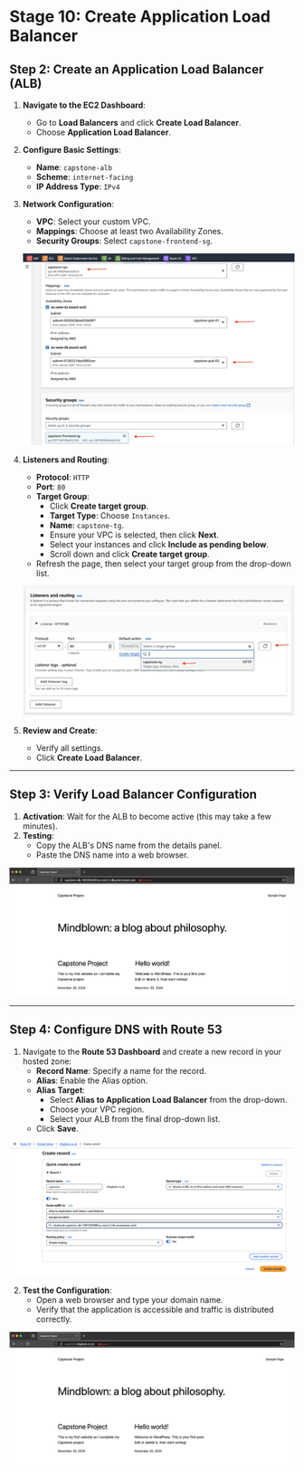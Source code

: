 # Stage 10: Create Application Load Balancer

## Step 2: Create an Application Load Balancer (ALB)
1. **Navigate to the EC2 Dashboard**:
   - Go to **Load Balancers** and click **Create Load Balancer**.
   - Choose **Application Load Balancer**.

2. **Configure Basic Settings**:
   - **Name**: `capstone-alb`
   - **Scheme**: `internet-facing`
   - **IP Address Type**: `IPv4`

3. **Network Configuration**:
   - **VPC**: Select your custom VPC.
   - **Mappings**: Choose at least two Availability Zones.
   - **Security Groups**: Select `capstone-frontend-sg`.

   ![Network Config](imgs/19.alb_network_config.png)

4. **Listeners and Routing**:
   - **Protocol**: `HTTP`
   - **Port**: `80`
   - **Target Group**: 
     - Click **Create target group**.
     - **Target Type**: Choose `Instances`.
     - **Name**: `capstone-tg`.
     - Ensure your VPC is selected, then click **Next**.
     - Select your instances and click **Include as pending below**. 
     - Scroll down and click **Create target group**.
   - Refresh the page, then select your target group from the drop-down list.

   ![Target Group](imgs/20.target_group.png)

5. **Review and Create**:
   - Verify all settings.
   - Click **Create Load Balancer**.

---

## Step 3: Verify Load Balancer Configuration
1. **Activation**: Wait for the ALB to become active (this may take a few minutes).
2. **Testing**:
   - Copy the ALB's DNS name from the details panel.
   - Paste the DNS name into a web browser.

![ALB Page](imgs/21.alb_page.png)

---

## Step 4: Configure DNS with Route 53
1. Navigate to the **Route 53 Dashboard** and create a new record in your hosted zone:
   - **Record Name**: Specify a name for the record.
   - **Alias**: Enable the Alias option.
   - **Alias Target**: 
     - Select **Alias to Application Load Balancer** from the drop-down.
     - Choose your VPC region.
     - Select your ALB from the final drop-down list.
   - Click **Save**.

![Capstone Hosted Zone](imgs/22.capstone_hosted_zone.png)

2. **Test the Configuration**:
   - Open a web browser and type your domain name.
   - Verify that the application is accessible and traffic is distributed correctly.

![Capstone Subdomain](imgs/23.subdomain_page.png)